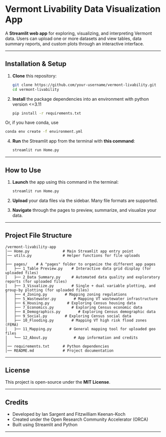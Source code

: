 # Vermont Livability Data Visualization App

A **Streamlit web app** for exploring, visualizing, and interpreting Vermont data. Users can upload one or more datasets and view tables, data summary reports, and custom plots through an interactive interface.

---


## Installation & Setup

1. **Clone** this repository:

   ```sh
   git clone https://github.com/your-username/vermont-livability.git
   cd vermont-livability
   ```

3. **Install** the package dependencies into an environment with python version <=3.11

   ```sh
   pip install -r requirements.txt
   ```

Or, if you have conda, use
```sh
conda env create -f environment.yml
```

4. **Run** the Streamlit app from the terminal with **this command**:

   ```sh
   streamlit run Home.py
   ```

---


## How to Use

1. **Launch** the app using this command in the terminal:

   ```sh
   streamlit run Home.py
   ```

2. **Upload** your data files via the sidebar. Many file formats are supported.
   
3. **Navigate** through the pages to preview, summarize, and visualize your data.

---

## Project File Structure

```
/vermont-livability-app
│── Home.py               # Main Streamlit app entry point
│── utils.py              # Helper functions for file uploads
│
├── pages/    # A "pages" folder to organize the different app pages
│   ├── 1_Table Preview.py    # Interactive data grid display (for uploaded files)
│   ├── 2_Data Summary.py     # Automated data quality and exploratory reports (for uploaded files)
│   ├── 3_Visualize.py        # Single + dual variable plotting, and group-by plotting (for uploaded files)
│   ├── 4_Zoning.py        # Mapping zoning regulations
│   ├── 5_Wastewater.py        # Mapping VT wastewater infrastructure
│   ├── 6_Housing.py        # Exploring Census housing data
│   ├── 7_Economics.py        # Exploring Census economic data
│   ├── 8_Demographics.py        # Exploring Census demographic data
│   ├── 9_Social.py        # Exploring Census social data
│   ├── 10_Flooding.py        # Mapping VT high risk flood zones (FEMA)
│   ├── 11_Mapping.py        # General mapping tool for uploaded geo files
│   └── 12_About.py            # App information and credits
│
│── requirements.txt      # Python dependencies
│── README.md             # Project documentation
```

---

## License

This project is open-source under the **MIT License**.

---

## Credits

- Developed by Ian Sargent and Fitzwilliam Keenan-Koch
- Created under the Open Research Community Accelerator (ORCA) 
- Built using Streamlit and Python

---
